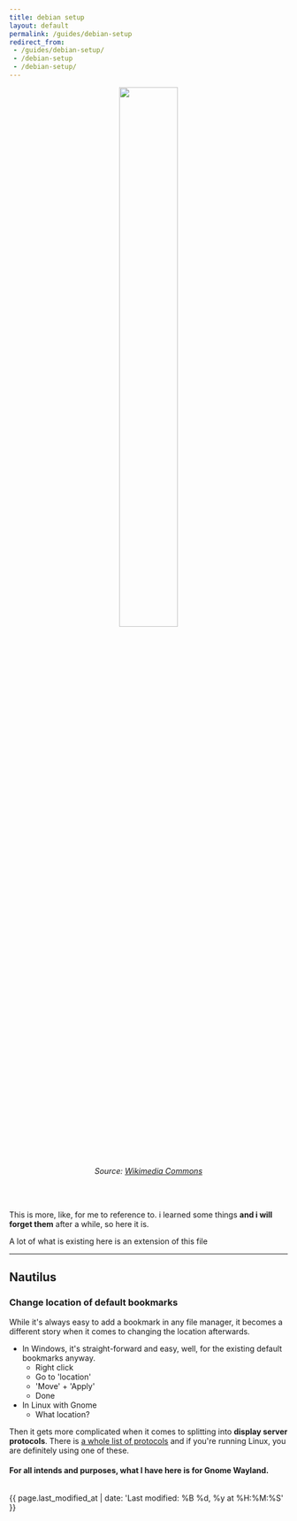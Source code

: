 ```yaml
---
title: debian setup
layout: default
permalink: /guides/debian-setup
redirect_from:
 - /guides/debian-setup/
 - /debian-setup
 - /debian-setup/
---
```


<figure style="text-align:center;">
     <img src="https://raw.githubusercontent.com/arialhamed/static/main/images/guides/Debian-OpenLogo.svg" style="width:50%;">
     <figcaption><i>Source: <a href="https://commons.wikimedia.org/wiki/File:Debian-OpenLogo.svg">Wikimedia Commons</a></i></figcaption>
</figure>
<br><br>

This is more, like, for me to reference to. i learned some things **and i will forget them** after a while, so here it is.

A lot of what is existing here is an extension of this file 

---

## Nautilus
### Change location of default bookmarks

While it's always easy to add a bookmark in any file manager, it becomes a different story when it comes to changing the location afterwards.
- In Windows, it's straight-forward and easy, well, for the existing default bookmarks anyway.
	- Right click
	- Go to 'location'
	- 'Move' + 'Apply'
	- Done
- In Linux with Gnome
	- What location?

Then it gets more complicated when it comes to splitting into **display server protocols**. There is [a whole list of protocols](https://en.wikipedia.org/wiki/List_of_display_servers) and if you're running Linux, you are definitely using one of these. 

#### For all intends and purposes, what I have here is for Gnome Wayland.

``` bash

```

{{ page.last_modified_at | date: 'Last modified: %B %d, %y at %H:%M:%S' }}